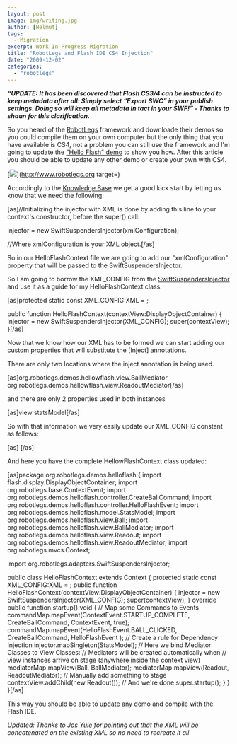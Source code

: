 ```yaml
---
layout: post
image: img/writing.jpg
author: [Helmut]
tags:
  - Migration
excerpt: Work In Progress Migration
title: "RobotLegs and Flash IDE CS4 Injection"
date: "2009-12-02"
categories: 
  - "robotlegs"
---
```


**_“UPDATE: It has been discovered that Flash CS3/4 can be instructed to keep metadata after all: Simply select “Export SWC” in your publish settings. Doing so will keep all metadata in tact in your SWF!” - Thanks to shaun for this clarification._**

So you heard of the [RobotLegs](http://www.robotlegs.org) framework and downloade their demos so you could compile them on your own computer but the only thing that you have available is CS4, not a problem you can still use the framework and I'm going to update the ["Hello Flash" demo](http://github.com/robotlegs/robotlegs-demos-Bundle/tree/master/HelloFlash/) to show you how. After this article you should be able to update any other demo or create your own with CS4.

[![](images/rl-header-logo-310-253.png)](http://www.robotlegs.org target=)

Accordingly to the [Knowledge Base](http://knowledge.robotlegs.org/faqs/framework-core/is-robotlegs-compatible-with-the-flash-ide-cs3cs4) we get a good kick start by letting us know that we need the following:

\[as\]//Initializing the injector with XML is done by adding this line to your context's constructor, before the super() call:

injector = new SwiftSuspendersInjector(xmlConfiguration);

//Where xmlConfiguration is your XML object.\[/as\]

So in our HelloFlashContext file we are going to add our "xmlConfiguration" property that will be passed to the SwiftSuspendersInjector.

So I am going to borrow the XML\_CONFIG from the [SwiftSuspendersInjector](http://github.com/robotlegs/robotlegs-framework/blob/master/src/org/robotlegs/adapters/SwiftSuspendersInjector.as) and use it as a guide for my HelloFlashContext class.

\[as\]protected static const XML\_CONFIG:XML = ;

public function HelloFlashContext(contextView:DisplayObjectContainer) { injector = new SwiftSuspendersInjector(XML\_CONFIG); super(contextView); }\[/as\]

Now that we know how our XML has to be formed we can start adding our custom properties that will substitute the \[Inject\] annotations.

There are only two locations where the inject annotation is being used.

\[as\]org.robotlegs.demos.hellowflash.view.BallMediator org.robotlegs.demos.hellowflash.view.ReadoutMediator\[/as\]

and there are only 2 properties used in both instances

\[as\]view statsModel\[/as\]

So with that information we very easily update our XML\_CONFIG constant as follows:

\[as\] \[/as\]

And here you have the complete HellowFlashContext class updated:

\[as\]package org.robotlegs.demos.helloflash { import flash.display.DisplayObjectContainer; import org.robotlegs.base.ContextEvent; import org.robotlegs.demos.helloflash.controller.CreateBallCommand; import org.robotlegs.demos.helloflash.controller.HelloFlashEvent; import org.robotlegs.demos.helloflash.model.StatsModel; import org.robotlegs.demos.helloflash.view.Ball; import org.robotlegs.demos.helloflash.view.BallMediator; import org.robotlegs.demos.helloflash.view.Readout; import org.robotlegs.demos.helloflash.view.ReadoutMediator; import org.robotlegs.mvcs.Context;

import org.robotlegs.adapters.SwiftSuspendersInjector;

public class HelloFlashContext extends Context { protected static const XML\_CONFIG:XML = ; public function HelloFlashContext(contextView:DisplayObjectContainer) { injector = new SwiftSuspendersInjector(XML\_CONFIG); super(contextView); } override public function startup():void { // Map some Commands to Events commandMap.mapEvent(ContextEvent.STARTUP\_COMPLETE, CreateBallCommand, ContextEvent, true); commandMap.mapEvent(HelloFlashEvent.BALL\_CLICKED, CreateBallCommand, HelloFlashEvent ); // Create a rule for Dependency Injection injector.mapSingleton(StatsModel); // Here we bind Mediator Classes to View Classes: // Mediators will be created automatically when // view instances arrive on stage (anywhere inside the context view) mediatorMap.mapView(Ball, BallMediator); mediatorMap.mapView(Readout, ReadoutMediator); // Manually add something to stage contextView.addChild(new Readout()); // And we're done super.startup(); } } }\[/as\]

This way you should be able to update any demo and compile with the Flash IDE.

_Updated: Thanks to [Jos Yule](http://twitter.com/josyule) for pointing out that the XML will be concatenated on the existing XML so no need to recreate it all_
